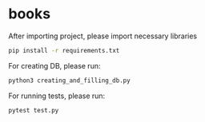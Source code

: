 # books

After importing project, please import necessary libraries

```bash 
pip install -r requirements.txt
```

For creating DB, please run:
```bash 
python3 creating_and_filling_db.py
```

For running tests, please run:
```bash 
pytest test.py
```
